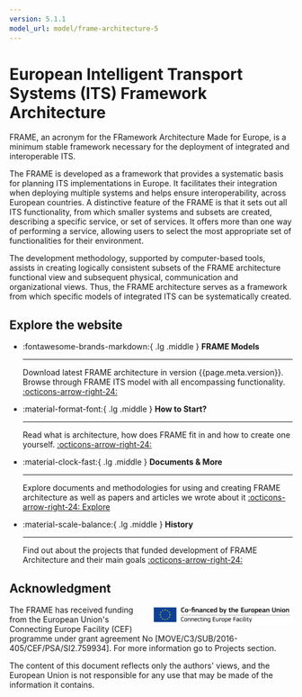 ```yaml
---
version: 5.1.1
model_url: model/frame-architecture-5
---
```


# European Intelligent Transport Systems (ITS) Framework Architecture

FRAME, an acronym for the FRamework Architecture Made for Europe, is a minimum stable framework necessary for the deployment of integrated and interoperable ITS. 

The FRAME is developed as a framework that provides a systematic basis for planning ITS implementations in Europe. It facilitates their integration when deploying multiple systems and helps ensure interoperability, across European countries. A distinctive feature of the FRAME is that it sets out all ITS functionality, from which smaller systems and subsets are created, describing a specific service, or set of services. It offers more than one way of performing a service, allowing users to select the most appropriate set of functionalities for their environment. 

The development methodology, supported by computer-based tools, assists in creating logically consistent subsets of the FRAME architecture functional view and subsequent physical, communication and organizational views. Thus, the FRAME architecture serves as a framework from which specific models of integrated ITS can be systematically created.

## Explore the website

<div class="grid cards" markdown>

-   :fontawesome-brands-markdown:{ .lg .middle } __FRAME Models__ 

    ---

    Download latest FRAME architecture in version {{page.meta.version}}. Browse through FRAME ITS model with all encompassing functionality. [:octicons-arrow-right-24:]({{page.meta.model_url}})

-   :material-format-font:{ .lg .middle } __How to Start?__ 

    ---

    Read what is architecture, how does FRAME fit in and how to create one yourself. [:octicons-arrow-right-24:](getting-started/frame-architecture)

-   :material-clock-fast:{ .lg .middle } __Documents & More__

    ---

    Explore documents and methodologies for using and creating FRAME architecture as well as papers and articles we wrote about it [:octicons-arrow-right-24: Explore](downloads/documents-and-methodologies)

-   :material-scale-balance:{ .lg .middle } __History__

    ---

    Find out about the projects that funded development of FRAME Architecture and their main goals [:octicons-arrow-right-24:](projects/frame-next)

</div>


## Acknowledgment

<img src="assets/img/cofinanced-eu-logo.png" alt="Co-financed by European Union" width="50%" height="auto" align="right">

The FRAME has received funding from the European Union's Connecting Europe Facility (CEF) programme under grant agreement No [MOVE/C3/SUB/2016-405/CEF/PSA/SI2.759934]. For more information go to Projects section.

The content of this document reflects only the authors' views, and the European Union is not responsible for any use that may be made of the information it contains.

